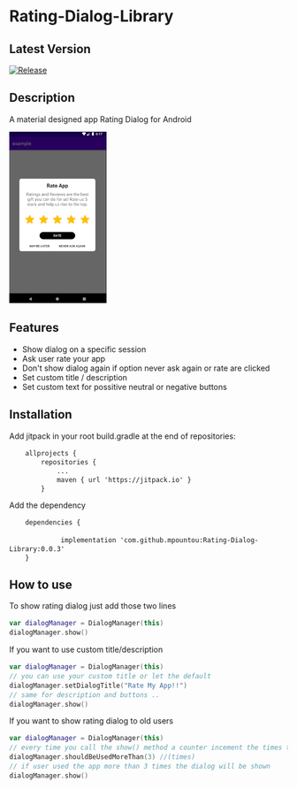 # Rating-Dialog-Library

## Latest Version
[![Release](https://jitpack.io/v/mpountou/Rating-Dialog-Library.svg)](https://jitpack.io/#mpountou/Rating-Dialog-Library)

## Description

A material designed app Rating Dialog for Android 


<img src="screenshot/Animation.gif" width="35%"/>



## Features
- Show dialog on a specific session
- Ask user rate your app
- Don't show dialog again if option never ask again or rate are clicked
- Set custom title / description 
- Set custom text for possitive neutral or negative buttons

## Installation

Add jitpack in your root build.gradle at the end of repositories:
```
	allprojects {
		repositories {
			...
			maven { url 'https://jitpack.io' }
		}
```

Add the dependency
```
	dependencies {
	
	         implementation 'com.github.mpountou:Rating-Dialog-Library:0.0.3'
	}
```

## How to use

To show rating dialog just add those two lines
```kotlin
var dialogManager = DialogManager(this)
dialogManager.show()
  ```
If you want to use custom title/description 
```kotlin
var dialogManager = DialogManager(this)
// you can use your custom title or let the default
dialogManager.setDialogTitle("Rate My App!!")
// same for description and buttons .. 
dialogManager.show()
  ```
 If you want to show rating dialog to old users
 ```kotlin
var dialogManager = DialogManager(this)
// every time you call the show() method a counter incement the times that app is used
dialogManager.shouldBeUsedMoreThan(3) //(times)
// if user used the app more than 3 times the dialog will be shown
dialogManager.show()
  ```

